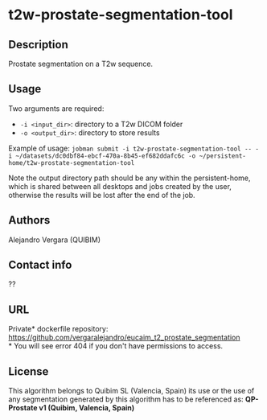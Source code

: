 # t2w-prostate-segmentation-tool

## Description
Prostate segmentation on a T2w sequence.

## Usage
Two arguments are required:
 - `-i <input_dir>`: directory to a T2w DICOM folder
 - `-o <output_dir>`: directory to store results

Example of usage:
`jobman submit -i t2w-prostate-segmentation-tool -- -i ~/datasets/dc0dbf84-ebcf-470a-8b45-ef682ddafc6c -o ~/persistent-home/t2w-prostate-segmentation-tool`

Note the output directory path should be any within the persistent-home, which is shared between all desktops and jobs created by the user, 
otherwise the results will be lost after the end of the job. 

## Authors
Alejandro Vergara (QUIBIM)

## Contact info
??

## URL
Private\* dockerfile repository:
https://github.com/vergaralejandro/eucaim_t2_prostate_segmentation  
\* You will see error 404 if you don't have permissions to access.

## License
This algorithm belongs to Quibim SL (Valencia, Spain) its use or the use of any segmentation generated by this algorithm 
has to be referenced as: **QP-Prostate v1 (Quibim, Valencia, Spain)**
